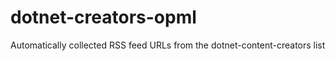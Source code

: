 # dotnet-creators-opml

Automatically collected RSS feed URLs from the dotnet-content-creators list
